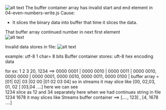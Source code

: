  ![alt text](https://github.com/ManjuRamu/node-library/public/git/images/Capture.PNG?raw=true)
 The buffer container array has invalid start and end element in 04-even-numbers-write.js
 Cause: 
  - It slices the binary data into buffer that time it slices the data.

 That buffer array continued number in next first element  
  ![alt text](https://github.com/ManjuRamu/node-library/public/git/images/sliced-data.PNG?raw=true)
 
 Invalid data stores in file:
  ![alt text](https://github.com/ManjuRamu/node-library/public/git/images/invalid-data-stores.PNG?raw=true)
  
example: 
 utf-8 1 char= 8 bits
 Buffer container stores:  uft-8 hex encoding data

for ex: 1 2 3 20, 1234 ==>  0000 0001 | 0000 0010 | 0000 0011 | 0000 0010, 0000 0000 | 0000 0001, 0000 0010, 0000 0011, 0000 0100 |
  buffer array = [01| 02| 03 |02 00 |01 02 03 04] so in streams it may slice like [00, 02,03, 01, 02  ]  [03,04 ....] here we can see  
  1234 slice as 12 and 34 separately 
here when we had continues string in file
1234 1678
it may slices like
Streams buffer container ==> [...., 123] , [4, 1678 ....]